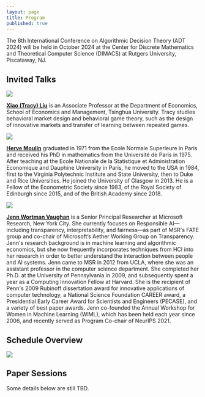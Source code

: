 ```yaml
---
layout: page
title: Program
published: true
---
```


The 8th International Conference on Algorithmic Decision Theory (ADT 2024) will be held in October 2024 at the Center for Discrete Mathematics and Theoretical Computer Science (DIMACS) at Rutgers University, Piscataway, NJ. 


## Invited Talks

<img src="{{ 'img/XiaoTracyLiu.jpg' | relative_url }}" />

**[Xiao (Tracy) Liu](https://tracyxliu.com/)** is an Associate Professor at the Department of Economics, School of Economics and Management, Tsinghua University. Tracy studies behavioral market design and behavioral game theory, such as the design of innovative markets and transfer of learning between repeated games.

<img src="{{ 'img/HerveMoulin.jpg' | relative_url }}" />

**[Herve Moulin](https://www.gla.ac.uk/schools/business/staff/hervemoulin/)** graduated in 1971 from the Ecole Normale Superieure in Paris and received his PhD in mathematics from the Université de Paris in 1975. After teaching at the Ecole Nationale de la Statistique et Administration Economique and Dauphine University in Paris, he moved to the USA in 1984, first to the Virginia Polytechnic Institute and State University, then to Duke and Rice Universities. He joined the University of Glasgow in 2013. He is a Fellow of the Econometric Society since 1983, of the Royal Society of Edinburgh since 2015, and of the British Academy since 2018.

<img src="{{ 'img/JennWortmanVaughan.jpg' | relative_url }}" />

**[Jenn Wortman Vaughan](https://www.jennwv.com/)** is a Senior Principal Researcher at Microsoft Research, New York City. She currently focuses on Responsible AI—including transparency, interpretability, and fairness—as part of MSR's FATE group and co-chair of Microsoft’s Aether Working Group on Transparency. Jenn's research background is in machine learning and algorithmic economics, but she now frequently incorporates techniques from HCI into her research in order to better understand the interaction between people and AI systems. Jenn came to MSR in 2012 from UCLA, where she was an assistant professor in the computer science department. She completed her Ph.D. at the University of Pennsylvania in 2009, and subsequently spent a year as a Computing Innovation Fellow at Harvard. She is the recipient of Penn's 2009 Rubinoff dissertation award for innovative applications of computer technology, a National Science Foundation CAREER award, a Presidential Early Career Award for Scientists and Engineers (PECASE), and a variety of best paper awards. Jenn co-founded the Annual Workshop for Women in Machine Learning (WiML), which has been held each year since 2006, and recently served as Program Co-chair of NeurIPS 2021.

## Schedule Overview

<img src="{{ 'img/schedule.png' | relative_url }}" />

## Paper Sessions 

Some details below are still TBD.
